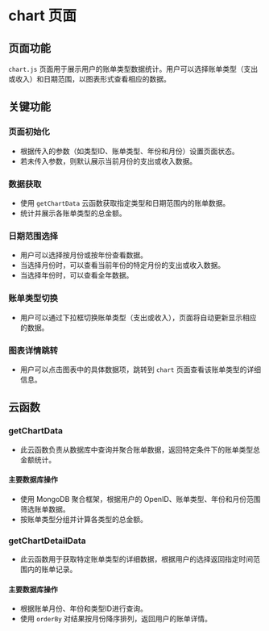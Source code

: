 # chart 页面

## 页面功能
`chart.js` 页面用于展示用户的账单类型数据统计。用户可以选择账单类型（支出或收入）和日期范围，以图表形式查看相应的数据。

## 关键功能

### 页面初始化
- 根据传入的参数（如类型ID、账单类型、年份和月份）设置页面状态。
- 若未传入参数，则默认展示当前月份的支出或收入数据。

### 数据获取
- 使用 `getChartData` 云函数获取指定类型和日期范围内的账单数据。
- 统计并展示各账单类型的总金额。

### 日期范围选择
- 用户可以选择按月份或按年份查看数据。
- 当选择月份时，可以查看当前年份的特定月份的支出或收入数据。
- 当选择年份时，可以查看全年数据。

### 账单类型切换
- 用户可以通过下拉框切换账单类型（支出或收入），页面将自动更新显示相应的数据。

### 图表详情跳转
- 用户可以点击图表中的具体数据项，跳转到 `chart` 页面查看该账单类型的详细信息。

## 云函数

### getChartData
- 此云函数负责从数据库中查询并聚合账单数据，返回特定条件下的账单类型总金额统计。

#### 主要数据库操作
- 使用 MongoDB 聚合框架，根据用户的 OpenID、账单类型、年份和月份范围筛选账单数据。
- 按账单类型分组并计算各类型的总金额。

### getChartDetailData
- 此云函数用于获取特定账单类型的详细数据，根据用户的选择返回指定时间范围内的账单记录。

#### 主要数据库操作
- 根据账单月份、年份和类型ID进行查询。
- 使用 `orderBy` 对结果按月份降序排列，返回用户的账单详情。

